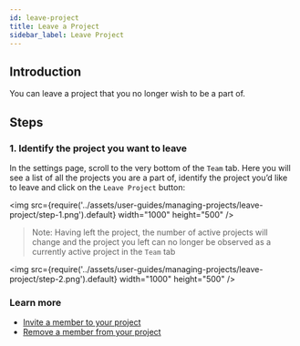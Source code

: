 ```yaml
---
id: leave-project
title: Leave a Project
sidebar_label: Leave Project
---
```


## Introduction

You can leave a project that you no longer wish to be a part of.

## Steps

### 1. Identify the project you want to leave

In the settings page, scroll to the very bottom of the `Team` tab. Here you will see a list of all the projects you are a part of, identify the project you’d like to leave and click on the `Leave Project` button:

<img src={require('../assets/user-guides/managing-projects/leave-project/step-1.png').default} width="1000" height="500" />

> Note: Having left the project, the number of active projects will change and the project you left can no longer be observed as a currently active project in the `Team` tab

<img src={require('../assets/user-guides/managing-projects/leave-project/step-2.png').default} width="1000" height="500" />

### Learn more

- [Invite a member to your project](invite-team-member)
- [Remove a member from your project](remove-team-member)
